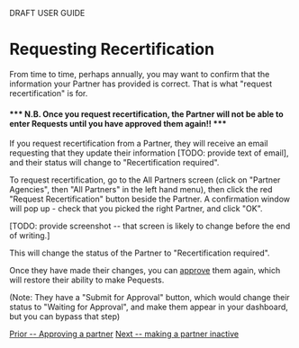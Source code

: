 DRAFT USER GUIDE

# Requesting Recertification

From time to time, perhaps annually, you may want to confirm that the information your Partner has provided is correct.   That is what "request recertification" is for.


#### *** N.B.  Once you request recertification, the Partner will not be able to enter Requests until you have approved them again!! ***

If you request recertification from a Partner,  they will receive an email requesting that they update their information
[TODO:  provide text of email], and their status will change to "Recertification required".

To request recertification, go to the All Partners screen (click on "Partner Agencies", then "All Partners" in the left hand menu), then click the red "Request Recertification" button beside the Partner.  A confirmation window will pop up - check that you picked the right Partner, and click "OK".

[TODO:  provide screenshot -- that screen is likely to change before the end of writing.]

This will change the status of the Partner to "Recertification required".

Once they have made their changes, you can [approve](pm_approving_a_partner.md) them again, which will restore their ability to make Pequests.

(Note:  They have a "Submit for Approval" button, which would change their status to "Waiting for Approval", and make them appear in your dashboard,  but you can bypass that step)

[Prior -- Approving a partner](pm_approving_a_partner.md)  [Next -- making a partner inactive ](pm_making_a_partner_inactive.md)

